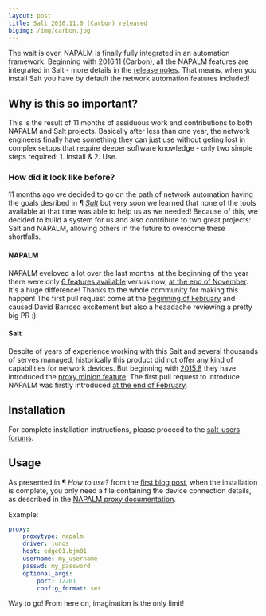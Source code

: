 ```yaml
---
layout: post
title: Salt 2016.11.0 (Carbon) released
bigimg: /img/carbon.jpg
---
```


The wait is over, NAPALM is finally fully integrated in an automation framework. Beginning with 2016.11 (Carbon), all the NAPALM features are integrated in Salt - more details in the [release notes](). That means, when you install Salt you have by default the network automation features included!

## Why is this so important?

This is the result of 11 months of assiduous work and contributions to both NAPALM and Salt projects. Basically after less than one year, the network engineers finally have something they can just use without geting lost in complex setups that require deeper software knowledge - only two simple steps required: 1. Install & 2. Use.

### How did it look like before?

11 months ago we decided to go on the path of network automation having the goals desribed in &para; [*Salt*](https://mirceaulinic.net/2016-11-17-network-orchestration-with-salt-and-napalm/) but very soon we learned that none of the tools available at that time was able to help us as we needed! Because of this, we decided to build a system for us and also contribute to two great projects: Salt and NAPALM, allowing others in the future to overcome these shortfalls.

#### NAPALM

NAPALM eveloved a lot over the last months: at the beginning of the year there were only [6 features available](https://github.com/napalm-automation/napalm/blob/f89d489f223a049db513aed69c3d000cec062b5c/docs/support/index.rst#getters-support-matrix) versus now, [at the end of November](https://github.com/napalm-automation/napalm/blob/4cf701a53ab166317d3b8a635392b9314c6b23d1/docs/support/index.rst#getters-support-matrix). It's a huge difference! Thanks to the whole community for making this happen! The first pull request come at the [beginning of February](https://github.com/napalm-automation/napalm/pull/154) and caused David Barroso excitement but also a heaadache reviewing a pretty big PR :)

#### Salt

Despite of years of experience working with this Salt and several thousands of serves managed, historically this product did not offer any kind of capabilities for network devices. But beginning with [2015.8](https://docs.saltstack.com/en/latest/topics/releases/2015.8.0.html#proxy-minion-enhancements) they have introduced the [proxy minion feature](https://docs.saltstack.com/en/latest/topics/proxyminion/index.html). The first pull request to introduce NAPALM was firstly introduced [at the end of February](https://github.com/saltstack/salt/pull/31431).

## Installation

For complete installation instructions, please proceed to the [salt-users forums](https://groups.google.com/forum/#!msg/salt-users/4Fvl_yonJ9Y/8x4qrk9wAwAJ).

## Usage

As presented in &para; *How to use?* from the [first blog post](https://mirceaulinic.net/2016-11-17-network-orchestration-with-salt-and-napalm/), when the installation is complete, you only need a file containing the device connection details, as described in the [NAPALM proxy documentation](https://docs.saltstack.com/en/develop/ref/proxy/all/salt.proxy.napalm.html).

Example:

```yaml
proxy:
    proxytype: napalm
    driver: junos
    host: edge01.bjm01
    username: my_username
    passwd: my_password
    optional_args:
        port: 12201
        config_format: set
```

Way to go! From here on, imagination is the only limit!
